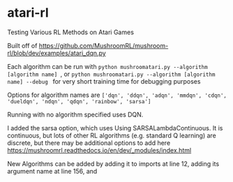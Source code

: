 # atari-rl
Testing Various RL Methods on Atari Games

Built off of https://github.com/MushroomRL/mushroom-rl/blob/dev/examples/atari_dqn.py

Each algorithm can be run with ```python mushroomatari.py --algorithm [algorithm name] ```, or ```python mushroomatari.py --algorithm [algorithm name] --debug ``` for very short training time for debugging purposes

Options for algorithm names are ```['dqn', 'ddqn', 'adqn', 'mmdqn', 'cdqn', 'dueldqn', 'ndqn', 'qdqn', 'rainbow', 'sarsa']```

Running with no algorithm specified uses DQN.

I added the sarsa option, which uses Using SARSALambdaContinuous. It is continuous, but lots of other RL algorithms (e.g. standard Q learning) are discrete, but there may be additional options to add here https://mushroomrl.readthedocs.io/en/dev/_modules/index.html

New Algorithms can be added by adding it to imports at line 12, adding its argument name at line 156, and